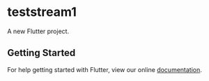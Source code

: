 # teststream1

A new Flutter project.

## Getting Started

For help getting started with Flutter, view our online
[documentation](https://flutter.io/).
